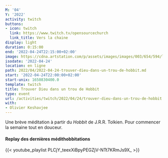```yaml
---
M: '04'
Y: '2022'
activity: twitch
buttons:
- icon: twitch
  link: https://www.twitch.tv/opensourcechurch
  link_title: Vers la chaine
display: light
duration: 0:15:00
end: '2022-04-24T22:15:00+02:00'
image: https://cdna.artstation.com/p/assets/images/images/003/654/594/large/sam-robberechts-finalrender1.jpg
isodate: '2022-04-24'
location: en ligne
path: 2022/04/2022-04-24-trouver-dieu-dans-un-trou-de-hobbit.md
start: '2022-04-24T22:00:00+02:00'
start-unix: 1650830400.0
template: twitch
title: Trouver Dieu dans un trou de Hobbit
type: event
url: /activities/twitch/2022/04/24/trouver-dieu-dans-un-trou-de-hobbit
with:
- Olivier Keshavjee
---
```

Une brève méditation à partir du *Hobbit* de J.R.R. Tolkien. Pour commencer la semaine tout en douceur.



#### Replay des dernières médithobbitations

{{< youtube_playlist PLCjY_teexXiBpyPEGZjV-NTt7KRmJs9X_ >}}